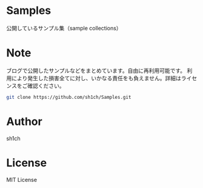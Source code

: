 # Samples

 公開しているサンプル集（sample collections）

# Note

ブログで公開したサンプルなどをまとめています。自由に再利用可能です。
利用により発生した損害全てに対し、いかなる責任をも負えません。詳細はライセンスをご確認ください。

```bash
git clone https://github.com/sh1ch/Samples.git
```

# Author

sh1ch

# License

MIT License
